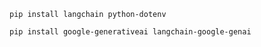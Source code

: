 


` pip install langchain python-dotenv  `

` pip install google-generativeai langchain-google-genai `